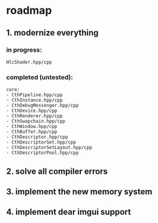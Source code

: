 # roadmap

## 1. modernize everything
### in progress:
	HlcShader.hpp/cpp

### completed (untested):
	core:
	- CthPipeline.hpp/cpp
	- CthInstance.hpp/cpp
	- CthDebugMessenger.hpp/cpp
	- CthDevice.hpp/cpp
	- CthRenderer.hpp/cpp
	- CthSwapchain.hpp/cpp
	- CthWindow.hpp/cpp
	- CthBuffer.hpp/cpp
	- CthDescriptor.hpp/cpp
	- CthDescriptorSet.hpp/cpp
	- CthDescriptorSetLayout.hpp/cpp
	- CthDescriptorPool.hpp/cpp


## 2. solve all compiler errors

## 3. implement the new memory system

## 4. implement dear imgui support